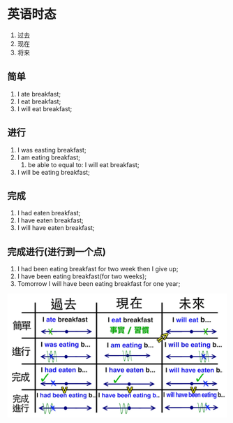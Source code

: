 # 英语时态

1. 过去
2. 现在
3. 将来

## 简单

1. I ate breakfast;
2. I eat breakfast;
3. I will eat breakfast;

## 进行

1. I was easting breakfast;
2. I am eating breakfast;
   1. be able to equal to: I will eat breakfast;
3. I will be eating breakfast;

## 完成

1. I had eaten breakfast;
2. I have eaten breakfast;
3. I will have eaten breakfast;

## 完成进行(进行到一个点)

1. I had been eating breakfast for two week then I give up;
2. I have been eating breakfast(for two weeks);
3. Tomorrow I will have been eating breakfast for one year;

![2019-9月：英文時態](https://raw.githubusercontent.com/Logible/Image/main/note_image/2019-9月：英文時態.jpg)
